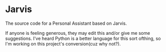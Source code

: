 # Jarvis
 The source code for a Personal Assistant based on Jarvis.


 If anyone is feeling generous, they may edit this and/or give me some suggestions.
 I've heard Python is a better language for this sort ofthing, so I'm working on this project's conversion(cuz why not?).
